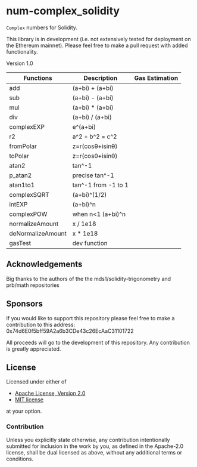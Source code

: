 # num-complex_solidity

`Complex` numbers for Solidity.

This library is in development (i.e. not extensively tested for deployment on the Ethereum mainnet). Please feel free to make a pull request with added functionality. 

Version 1.0

| Functions | Description |Gas Estimation |
| ------ | ------ | ------ |
| add | (a+bi) + (a+bi) | |
| sub | (a+bi) - (a+bi) | |
| mul | (a+bi) * (a+bi)| |
| div | (a+bi) / (a+bi) | |
| complexEXP | e^(a+bi) | | 
| r2 | a^2 + b^2 = c^2| |
| fromPolar | z=r(cosθ+isinθ) | |
| toPolar | z=r(cosθ+isinθ) | |
| atan2 | tan^-1 | |
| p_atan2 | precise tan^-1 | |
| atan1to1 | tan^-1 from -1 to 1 | |
| complexSQRT | (a+bi)^(1/2) | |
| intEXP | (a+bi)^n | |
| complexPOW | when n<1 (a+bi)^n | | 
| normalizeAmount | x / 1e18| | 
| deNormalizeAmount | x * 1e18 | |
| gasTest | dev function| |




## Acknowledgements

Big thanks to the authors of the the mds1/solidity-trigonometry and prb/math repositories


## Sponsors

If you would like to support this repository please feel free to make a contribution to this address:
0x74d6E0f5bff59A2a6b3CDe43c26EcAaC31101722

All proceeds will go to the development of this repository. Any contribution is greatly appreciated.


## License

Licensed under either of

 * [Apache License, Version 2.0](http://www.apache.org/licenses/LICENSE-2.0)
 * [MIT license](http://opensource.org/licenses/MIT)

at your option.

### Contribution

Unless you explicitly state otherwise, any contribution intentionally submitted
for inclusion in the work by you, as defined in the Apache-2.0 license, shall be
dual licensed as above, without any additional terms or conditions.